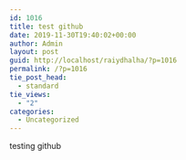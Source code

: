 ```yaml
---
id: 1016
title: test github
date: 2019-11-30T19:40:02+00:00
author: Admin
layout: post
guid: http://localhost/raiydhalha/?p=1016
permalink: /?p=1016
tie_post_head:
  - standard
tie_views:
  - "2"
categories:
  - Uncategorized
---
```

testing github